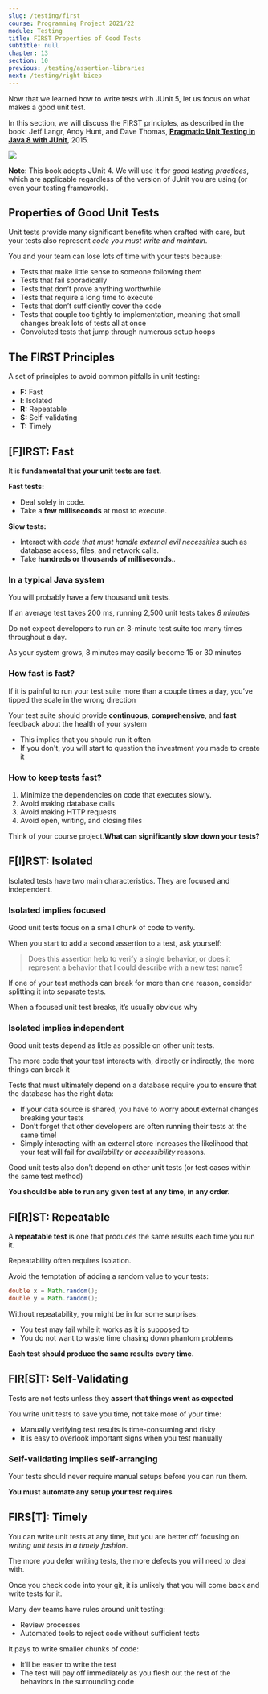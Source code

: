 ```yaml
---
slug: /testing/first
course: Programming Project 2021/22
module: Testing
title: FIRST Properties of Good Tests
subtitle: null
chapter: 13
section: 10
previous: /testing/assertion-libraries
next: /testing/right-bicep
---
```


Now that we learned how to write tests with JUnit 5, let us focus on what makes a good unit test.

In this section, we will discuss the FIRST principles, as described in the book: Jeff Langr, Andy Hunt, and Dave Thomas, **[Pragmatic Unit Testing in Java 8 with JUnit](https://ubz-primo.hosted.exlibrisgroup.com/permalink/f/pok0fm/39UBZ_ALMA_DS51260958870001241)**, 2015. 


![](https://images-na.ssl-images-amazon.com/images/I/81EocPQDPiL.jpg)


**Note**: This book adopts JUnit 4. We will use it for *good testing practices*, which are applicable regardless of the version of JUnit you are using (or even your testing framework).

## Properties of Good Unit Tests

Unit tests provide many significant benefits when crafted with care, but your tests also represent *code you must write and maintain*. 

You and your team can lose lots of time with your tests because:
- Tests that make little sense to someone following them
- Tests that fail sporadically
- Tests that don’t prove anything worthwhile
- Tests that require a long time to execute
- Tests that don’t sufficiently cover the code
- Tests that couple too tightly to implementation, meaning that small changes break lots of tests all at once
- Convoluted tests that jump through numerous setup hoops

## The FIRST Principles

A set of principles to avoid common pitfalls in unit testing:
- **F:** Fast
- **I**: Isolated
- **R:** Repeatable
- **S:** Self-validating
- **T:** Timely

## [F]IRST: Fast

It is **fundamental that your unit tests are fast**.

**Fast tests:** 
- Deal solely in code.
- Take a **few milliseconds** at most to execute. 

**Slow tests:** 
- Interact with *code that must handle external evil necessities* such as database access, files, and network calls.
- Take **hundreds or thousands of milliseconds**..

### In a typical Java system

You will probably have a few thousand unit tests.

If an average test takes 200 ms, running 2,500 unit tests takes *8 minutes*

Do not expect developers to run an 8-minute test suite too many times throughout a day.

As your system grows, 8 minutes may easily become 15 or 30 minutes

### How fast is fast?

If it is painful to run your test suite more than a couple times a day, you’ve tipped the scale in the wrong direction

Your test suite should provide **continuous**, **comprehensive**, and **fast** feedback about the health of your system
- This implies that you should run it often
- If you don't, you will start to question the investment you made to create it

### How to keep tests fast?

1. Minimize the dependencies on code that executes slowly.
1. Avoid making database calls
1. Avoid making HTTP requests
1. Avoid open, writing, and closing files

Think of your course project.**What can significantly slow down your tests?**

## F[I]RST: Isolated

Isolated tests have two main characteristics. They are focused and independent.

### Isolated implies focused

Good unit tests focus on a small chunk of code to verify.

When you start to add a second assertion to a test, ask yourself: 

> Does this assertion help to verify a single behavior, or does it represent a behavior that I could describe with a new test name?

If one of your test methods can break for more than one reason, consider splitting it into separate tests. 

When a focused unit test breaks, it’s usually obvious why

### Isolated implies independent

Good unit tests depend as little as possible on other unit tests.

The more code that your test interacts with, directly or indirectly, the more things can break it

Tests that must ultimately depend on a database require you to ensure that the database has the right data: 
- If your data source is shared, you have to worry about external changes breaking your tests
- Don’t forget that other developers are often running their tests at the same time! 
- Simply interacting with an external store increases the likelihood that your test will fail for *availability* or *accessibility* reasons.

Good unit tests also don’t depend on other unit tests (or test cases within the same test method)

**You should be able to run any given test at any time, in any order.**

## FI[R]ST: Repeatable

A **repeatable test** is one that produces the same results each time you run it.

Repeatability often requires isolation.

Avoid the temptation of adding a random value to your tests:

```java
double x = Math.random();
double y = Math.random();
```

Without repeatability, you might be in for some surprises:
- You test may fail while it works as it is supposed to 
- You do not want to waste time chasing down phantom problems

**Each test should produce the same results every time.**

## FIR[S]T: Self-Validating

Tests are not tests unless they **assert that things went as expected**

You write unit tests to save you time, not take more of your time:
  - Manually verifying test results is time-consuming and risky
  - It is easy to overlook important signs when you test manually

### Self-validating implies self-arranging

Your tests should never require manual setups before you can run them.

**You must automate any setup your test requires**

## FIRS[T]: Timely

You can write unit tests at any time, but you are better off focusing on *writing unit tests in a timely fashion*.

The more you defer writing tests, the more defects you will need to deal with.

Once you check code into your git, it is unlikely that you will come back and write tests for it.

Many dev teams have rules around unit testing:
- Review processes 
- Automated tools to reject code without sufficient tests

It pays to write smaller chunks of code:
- It’ll be easier to write the test
- The test will pay off immediately as you flesh out the rest of the behaviors in the surrounding code

